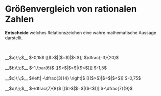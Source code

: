 <!--
version:  0.0.1

language: de

@style
input {
    text-align: center;
}

.flex-container {
    display: flex;
    flex-wrap: wrap;
    align-items: stretch;
    gap: 20px;
}

.flex-child {
    flex: 1;
    min-width: 350px;
    margin-right: 20px;
}

@media (max-width: 400px) {
    .flex-child {
        flex: 100%;
        margin-right: 0;
    }
}
@end

formula: \carry   \textcolor{red}{\scriptsize #1}
formula: \digit   \rlap{\carry{#1}}\phantom{#2}#2
formula: \permil  \text{‰}

import: https://raw.githubusercontent.com/LiaTemplates/Tikz-Jax/main/README.md

script: https://cdn.jsdelivr.net/gh/LiaTemplates/Tikz-Jax@main/dist/index.js


tags: Dezimalzahlen, Bruchrechnung, Negative Zahlen, Zahlenverständnis, mittel, normal, Angeben

comment: Welche Zahl ist größer? Gib es an.

author: Martin Lommatzsch

-->




# Größenvergleich von rationalen Zahlen

**Entscheide** welches Relationszeichen eine wahre mathematische Aussage darstellt.

<br>
<section class="flex-container">
<div class="flex-child">

<br>
__$a)\;\;$__ $-0,15$ [[$>$|($=$)|$<$]] $\dfrac{-3}{20}$ 
<br>
</div>
<div class="flex-child">
<br>
__$b)\;\;$__ $-1,\bar{6}$ [[$>$|$=$|($<$)]] $-1,5$ 
<br>
</div>
<div class="flex-child">
<br>
__$c)\;\;$__ $\left| -\dfrac{3}{4} \right|$ [[($>$)|$=$|$<$]] $-0,75$ 
<br>
</div>
<div class="flex-child">
<br>
__$d)\;\;$__ $-\dfrac{7}{8}$ [[$>$|$=$|($<$)]] $-\dfrac{7}{9}$ 

</div>
</section>
<br>
<br>
<br>
<br>

